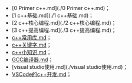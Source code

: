 - [0 Primer c++.md](./0 Primer c++.md)；
- [1 c++基础.md](./1 c++基础.md)；
- [2 c++核心编程.md](./2 c++核心编程.md)；
- [3 c++提高编程.md](./3 c++提高编程.md)；
- [c++常用库.md](./c++常用库.md)；
- [c++关键字.md](./c++关键字.md)；
- [c++小知识.md](./c++小知识.md)；
- [GCC编译器.md](./GCC编译器.md)；
- [visual studio使用.md](./visual studio使用.md)；
- [VSCode的c++开发.md](./VSCode的c++开发.md)；